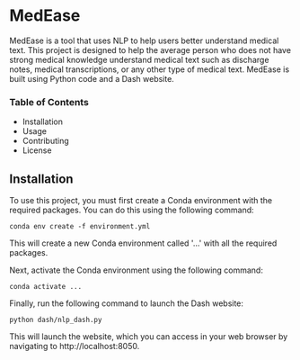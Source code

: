 # MedEase
MedEase is a tool that uses NLP to help users better understand medical text. This project is designed to help the average person who does not have strong medical knowledge understand medical text such as discharge notes, medical transcriptions, or any other type of medical text. MedEase is built using Python code and a Dash website.

### Table of Contents
- Installation
- Usage
- Contributing
- License

## Installation
To use this project, you must first create a Conda environment with the required packages. You can do this using the following command:

```
conda env create -f environment.yml
```

This will create a new Conda environment called '...' with all the required packages.

Next, activate the Conda environment using the following command:

```
conda activate ...
```

Finally, run the following command to launch the Dash website:

```
python dash/nlp_dash.py
```

This will launch the website, which you can access in your web browser by navigating to http://localhost:8050.




